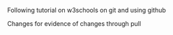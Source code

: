 Following tutorial on w3schools on git and using github

Changes for evidence of changes through pull 
